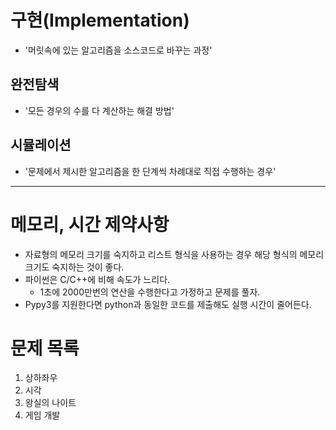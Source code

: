 # 구현(Implementation)
- '머릿속에 있는 알고리즘을 소스코드로 바꾸는 과정'
## 완전탐색
- '모든 경우의 수를 다 계산하는 해결 방법'
## 시뮬레이션
- '문제에서 제시한 알고리즘을 한 단계씩 차례대로 직접 수행하는 경우'
---
# 메모리, 시간 제약사항
- 자료형의 메모리 크기를 숙지하고 리스트 형식을 사용하는 경우 해당 형식의 메모리 크기도 숙지하는 것이 좋다.
- 파이썬은 C/C++에 비해 속도가 느리다.
    - 1초에 2000만번의 연산을 수행한다고 가정하고 문제를 풀자.
- Pypy3를 지원한다면 python과 동일한 코드를 제출해도 실행 시간이 줄어든다.

# 문제 목록
1. 상하좌우
2. 시각
3. 왕실의 나이트
4. 게임 개발